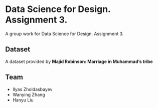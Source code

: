 Data Science for Design. Assignment 3.
===================
A group work for Data Science for Design. Assignment 3.

Dataset
-------------
A dataset provided by **Majid Robinson: Marriage in Muhammad’s tribe**

Team
-------------
- Ilyas Zholdasbayev
- Wanying Zhang
- Hanyu Liu
